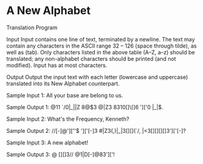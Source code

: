 # A New Alphabet
Translation Program

Input
Input contains one line of text, terminated by a newline. The text may contain any characters in the ASCII range 32 – 126 (space through tilde), as well as (tab). Only characters listed in the above table (A–Z, a–z) should be translated; any non-alphabet characters should be printed (and not modified). Input has at most characters.

Output
Output the input text with each letter (lowercase and uppercase) translated into its New Alphabet counterpart.



Sample Input 1:
All your base are belong to us.

Sample Output 1:
@11 `/0|_||Z 8@$3 @|Z3 8310[]\[]6 ']['0 |_|$.


Sample Input 2:
What's the Frequency, Kenneth?

Sample Output 2:
\/\/[-]@'][''$ ']['[-]3 #|Z3(,)|_|3[]\[](`/, |<3[]\[][]\[]3']['[-]?


Sample Input 3:
A new alphabet!

Sample Output 3:
@ []\[]3\/\/ @1|D[-]@83']['!
